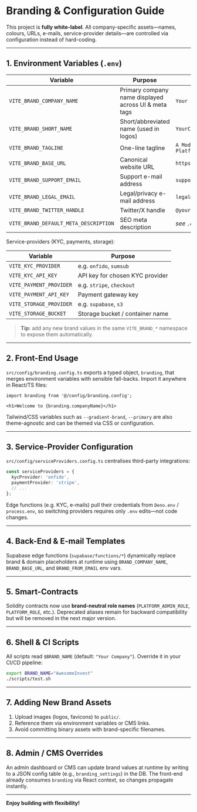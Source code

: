 # Branding & Configuration Guide

This project is **fully white-label**. All company-specific assets—names, colours, URLs, e-mails, service-provider details—are controlled via configuration instead of hard-coding.

---

## 1. Environment Variables  (`.env`)

| Variable | Purpose | Default |
|----------|---------|---------|
| `VITE_BRAND_COMPANY_NAME` | Primary company name displayed across UI & meta tags | `Your Company` |
| `VITE_BRAND_SHORT_NAME`   | Short/abbreviated name (used in logos) | `YourCo` |
| `VITE_BRAND_TAGLINE`      | One-line tagline | `A Modern Investment Platform` |
| `VITE_BRAND_BASE_URL`     | Canonical website URL | `https://yourcompany.com` |
| `VITE_BRAND_SUPPORT_EMAIL`| Support e-mail address | `support@yourcompany.com` |
| `VITE_BRAND_LEGAL_EMAIL`  | Legal/privacy e-mail address | `legal@yourcompany.com` |
| `VITE_BRAND_TWITTER_HANDLE`| Twitter/X handle | `@yourcompany` |
| `VITE_BRAND_DEFAULT_META_DESCRIPTION` | SEO meta description | *see `.env.example`* |

Service-providers (KYC, payments, storage):

| Variable | Purpose |
|----------|---------|
| `VITE_KYC_PROVIDER`  | e.g. `onfido`, `sumsub` |
| `VITE_KYC_API_KEY`   | API key for chosen KYC provider |
| `VITE_PAYMENT_PROVIDER` | e.g. `stripe`, `checkout` |
| `VITE_PAYMENT_API_KEY`  | Payment gateway key |
| `VITE_STORAGE_PROVIDER` | e.g. `supabase`, `s3` |
| `VITE_STORAGE_BUCKET`   | Storage bucket / container name |

> **Tip:** add any new brand values in the same `VITE_BRAND_*` namespace to expose them automatically.

---

## 2. Front-End Usage

`src/config/branding.config.ts` exports a typed object, `branding`, that merges environment variables with sensible fall-backs. Import it anywhere in React/TS files:

```tsx
import branding from '@/config/branding.config';

<h1>Welcome to {branding.companyName}</h1>
```

Tailwind/CSS variables such as `--gradient-brand`, `--primary` are also theme-agnostic and can be themed via CSS or configuration.

---

## 3. Service-Provider Configuration

`src/config/serviceProviders.config.ts` centralises third-party integrations:

```ts
const serviceProviders = {
  kycProvider: 'onfido',
  paymentProvider: 'stripe',
  // ...
};
```

Edge functions (e.g. KYC, e-mails) pull their credentials from `Deno.env` / `process.env`, so switching providers requires only `.env` edits—not code changes.

---

## 4. Back-End & E-mail Templates

Supabase edge functions (`supabase/functions/*`) dynamically replace brand & domain placeholders at runtime using `BRAND_COMPANY_NAME`, `BRAND_BASE_URL`, and `BRAND_FROM_EMAIL` env vars.

---

## 5. Smart-Contracts

Solidity contracts now use **brand-neutral role names** (`PLATFORM_ADMIN_ROLE`, `PLATFORM_ROLE`, etc.). Deprecated aliases remain for backward compatibility but will be removed in the next major version.

---

## 6. Shell & CI Scripts

All scripts read `$BRAND_NAME` (default: `"Your Company"`). Override it in your CI/CD pipeline:

```bash
export BRAND_NAME="AwesomeInvest"
./scripts/test.sh
```

---

## 7. Adding New Brand Assets

1. Upload images (logos, favicons) to `public/`.
2. Reference them via environment variables or CMS links.
3. Avoid committing binary assets with brand-specific filenames.

---

## 8. Admin / CMS Overrides

An admin dashboard or CMS can update brand values at runtime by writing to a JSON config table (e.g., `branding_settings`) in the DB. The front-end already consumes `branding` via React context, so changes propagate instantly.

---

**Enjoy building with flexibility!**